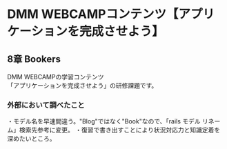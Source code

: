 # DMM WEBCAMPコンテンツ【アプリケーションを完成させよう】
## 8章 Bookers
DMM WEBCAMPの学習コンテンツ<br>
「アプリケーションを完成させよう」の研修課題です。

### 外部において調べたこと
・モデル名を早速間違う。"Blog"ではなく"Book"なので、「rails モデル リネーム」検索先参考に変更。
・復習で書き出すことにより状況対応力と知識定着を深めたいところ。